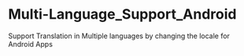 # Multi-Language_Support_Android

Support Translation in Multiple languages by changing the locale for Android Apps
